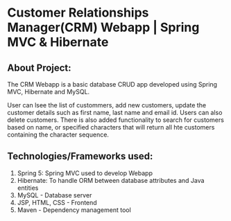 # Customer Relationships Manager(CRM) Webapp | Spring MVC & Hibernate

## About Project:
The CRM Webapp is a basic database CRUD app developed using Spring MVC, Hibernate and MySQL.

User can lsee the list of custommers, add new customers, update the customer details such as first name, last name and email id. Users can also delete customers. There is also added functionality to search for customers based on name, or specified characters that will return all hte customers containing the character sequence.

## Technologies/Frameworks used:
1) Spring 5: Spring MVC used to develop Webapp
2) Hibernate: To handle ORM between database attributes and Java entities
3) MySQL - Database server
4) JSP, HTML, CSS - Frontend
5) Maven - Dependency management tool
